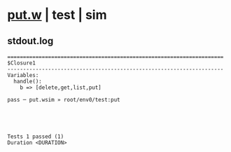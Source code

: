 # [put.w](../../../../../../examples/tests/sdk_tests/bucket/put.w) | test | sim

## stdout.log
```log
=====================================================================
$Closure1
---------------------------------------------------------------------
Variables:
  handle():
    b => [delete,get,list,put]

pass ─ put.wsim » root/env0/test:put
 




Tests 1 passed (1) 
Duration <DURATION>

```

